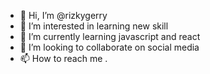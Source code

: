 - 👋 Hi, I’m @rizkygerry
- 👀 I’m interested in learning new skill
- 🌱 I’m currently learning javascript and react
- 💞️ I’m looking to collaborate on social media
- 📫 How to reach me .

<!---
rizkygerry/rizkygerry is a ✨ special ✨ repository because its `README.md` (this file) appears on your GitHub profile.
You can click the Preview link to take a look at your changes.
--->
